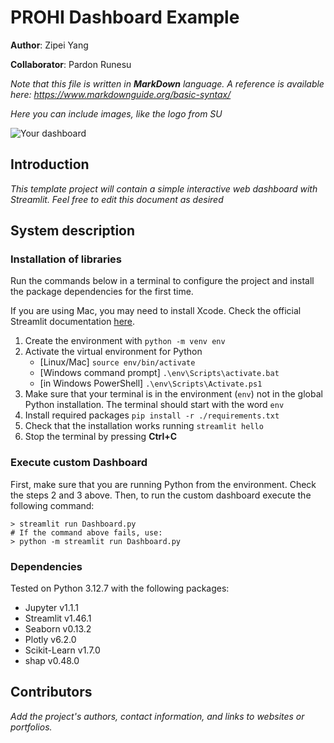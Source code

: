 # PROHI Dashboard Example

**Author**: Zipei Yang
<!-- As main author, do not write anything in the line below.
The collaborator will edit the line below in GitHub -->
**Collaborator**: Pardon Runesu

_Note that this file is written in **MarkDown** language. A reference is available here: <https://www.markdownguide.org/basic-syntax/>_

_Here you can include images, like the logo from SU_

![Your dashboard](./assets/project-logo.jpg)

## Introduction

_This template project will contain a simple interactive web dashboard with Streamlit. Feel free to edit this document as desired_

## System description

### Installation of libraries

Run the commands below in a terminal to configure the project and install the package dependencies for the first time.

If you are using Mac, you may need to install Xcode. Check the official Streamlit documentation [here](https://docs.streamlit.io/get-started/installation/command-line#prerequisites).

1. Create the environment with `python -m venv env`
2. Activate the virtual environment for Python
   - [Linux/Mac] `source env/bin/activate` 
   - [Windows command prompt] `.\env\Scripts\activate.bat` 
   - [in Windows PowerShell] `.\env\Scripts\Activate.ps1`
3. Make sure that your terminal is in the environment (`env`) not in the global Python installation. The terminal should start with the word `env`
4. Install required packages `pip install -r ./requirements.txt`
5. Check that the installation works running `streamlit hello`
6. Stop the terminal by pressing **Ctrl+C**

### Execute custom Dashboard

First, make sure that you are running Python from the environment. Check the steps 2 and 3 above. Then, to run the custom dashboard execute the following command:

```
> streamlit run Dashboard.py
# If the command above fails, use:
> python -m streamlit run Dashboard.py
```

### Dependencies

Tested on Python 3.12.7 with the following packages:
  - Jupyter v1.1.1
  - Streamlit v1.46.1
  - Seaborn v0.13.2
  - Plotly v6.2.0
  - Scikit-Learn v1.7.0
  - shap v0.48.0

## Contributors

_Add the project's authors, contact information, and links to websites or portfolios._
